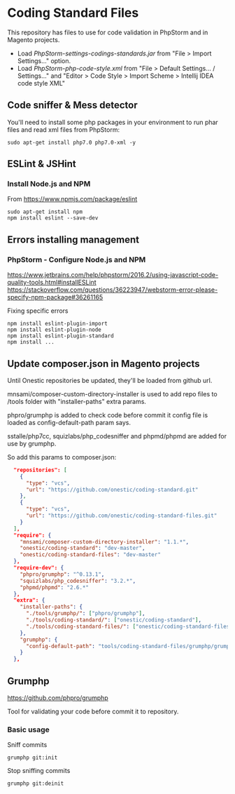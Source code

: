 # Coding Standard Files #
This repository has files to use for code validation in PhpStorm and in Magento projects.
 
* Load _PhpStorm-settings-codings-standards.jar_ from "File > Import Settings..." option.
* Load _PhpStorm-php-code-style.xml_ from "File > Default Settings... / Settings..." and "Editor > Code Style > Import Scheme > Intellij IDEA code style XML"   


## Code sniffer & Mess detector ##
You'll need to install some php packages in your environment to run phar files and read xml files from PhpStorm:
```shell
sudo apt-get install php7.0 php7.0-xml -y
```

## ESLint & JSHint ##

### Install Node.js and NPM ###
From https://www.npmjs.com/package/eslint

```shell
sudo apt-get install npm
npm install eslint --save-dev
```

## Errors installing management ##

### PhpStorm - Configure Node.js and NPM ###
https://www.jetbrains.com/help/phpstorm/2016.2/using-javascript-code-quality-tools.html#installESLint
https://stackoverflow.com/questions/36223947/webstorm-error-please-specify-npm-package#36261165

Fixing specific errors
```shell
npm install eslint-plugin-import
npm install eslint-plugin-node
npm install eslint-plugin-standard
npm install ...
```

## Update composer.json in Magento projects ##

Until Onestic repositories be updated, they'll be loaded from github url.

mnsami/composer-custom-directory-installer is used to add repo files to /tools folder with "installer-paths" extra params.

phpro/grumphp is added to check code before commit it config file is loaded as config-default-path param says.

sstalle/php7cc, squizlabs/php_codesniffer and phpmd/phpmd are added for use by grumphp.

So add this params to composer.json:

```json
  "repositories": [
    {
      "type": "vcs",
      "url": "https://github.com/onestic/coding-standard.git"
    },
    {
      "type": "vcs",
      "url": "https://github.com/onestic/coding-standard-files.git"
    }
  ],
  "require": {
    "mnsami/composer-custom-directory-installer": "1.1.*",
    "onestic/coding-standard": "dev-master",
    "onestic/coding-standard-files": "dev-master"
  },
  "require-dev": {
    "phpro/grumphp": "^0.13.1",
    "squizlabs/php_codesniffer": "3.2.*",
    "phpmd/phpmd": "2.6.*"
  },
  "extra": {
    "installer-paths": {
      "./tools/grumphp/": ["phpro/grumphp"],
      "./tools/coding-standard/": ["onestic/coding-standard"],
      "./tools/coding-standard-files/": ["onestic/coding-standard-files"]
    },
    "grumphp": {
      "config-default-path": "tools/coding-standard-files/grumphp/grumphp.yml"
    }
  },
```

## Grumphp ##

https://github.com/phpro/grumphp

Tool for validating your code before commit it to repository.

### Basic usage ###

Sniff commits

```shell
grumphp git:init
```

Stop sniffing commits

```shell
grumphp git:deinit
```
